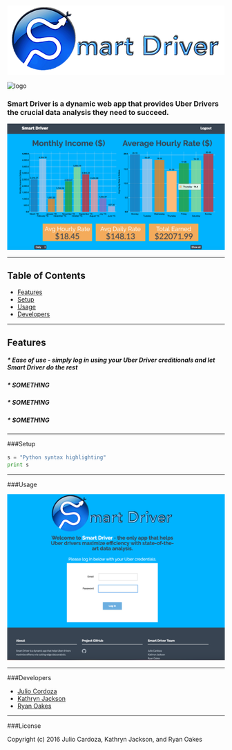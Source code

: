 ![logo](smart_driver/driver_app/static/driver_app/assets/img/Smart_Driver_logo.png)

![logo](https://img.shields.io/wercker/ci/wercker/docs.svg)

### **Smart Driver** is a dynamic web app that provides Uber Drivers the crucial data analysis they need to succeed.

![logo](smart_driver/driver_app/static/driver_app/assets/img/readme_screen.png)

***

## Table of Contents  
* [Features](#features)  
* [Setup](#setup)
* [Usage](#usage)
* [Developers](#developers)
<a name="headers"/>

***

## Features
##### * Ease of use - simply log in using your Uber Driver creditionals and let Smart Driver do the rest 
##### * SOMETHING
##### * SOMETHING
##### * SOMETHING

***

###Setup

```python
s = "Python syntax highlighting"
print s
```

***

###Usage

![logo](smart_driver/driver_app/static/driver_app/assets/img/logout.png)

***

###Developers
* [Julio Cordoza](https://github.com/juliojr77)
* [Kathryn Jackson](https://github.com/katjackson)
* [Ryan Oakes](http://ryanoakes.github.io./)

***


###License

Copyright (c) 2016 Julio Cardoza, Kathryn Jackson, and Ryan Oakes
